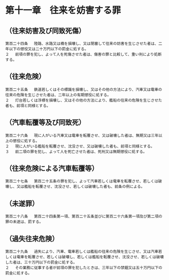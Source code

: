 # 第十一章　往来を妨害する罪

## （往来妨害及び同致死傷）
```
第百二十四条 　陸路、水路又は橋を損壊し、又は閉塞して往来の妨害を生じさせた者は、二年以下の懲役又は二十万円以下の罰金に処する。
２ 　前項の罪を犯し、よって人を死傷させた者は、傷害の罪と比較して、重い刑により処断する。
```
## （往来危険）
```
第百二十五条 　鉄道若しくはその標識を損壊し、又はその他の方法により、汽車又は電車の往来の危険を生じさせた者は、二年以上の有期懲役に処する。
２ 　灯台若しくは浮標を損壊し、又はその他の方法により、艦船の往来の危険を生じさせた者も、前項と同様とする。
```
## （汽車転覆等及び同致死）
```
第百二十六条 　現に人がいる汽車又は電車を転覆させ、又は破壊した者は、無期又は三年以上の懲役に処する。
２ 　現に人がいる艦船を転覆させ、沈没させ、又は破壊した者も、前項と同様とする。
３ 　前二項の罪を犯し、よって人を死亡させた者は、死刑又は無期懲役に処する。
```
## （往来危険による汽車転覆等）
```
第百二十七条 　第百二十五条の罪を犯し、よって汽車若しくは電車を転覆させ、若しくは破壊し、又は艦船を転覆させ、沈没させ、若しくは破壊した者も、前条の例による。
```
## （未遂罪）
```
第百二十八条 　第百二十四条第一項、第百二十五条並びに第百二十六条第一項及び第二項の罪の未遂は、罰する。
```
## （過失往来危険）
```
第百二十九条 　過失により、汽車、電車若しくは艦船の往来の危険を生じさせ、又は汽車若しくは電車を転覆させ、若しくは破壊し、若しくは艦船を転覆させ、沈没させ、若しくは破壊した者は、三十万円以下の罰金に処する。
２ 　その業務に従事する者が前項の罪を犯したときは、三年以下の禁錮又は五十万円以下の罰金に処する。
```
